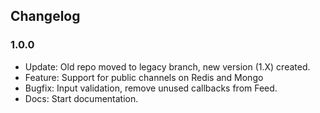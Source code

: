 ## Changelog

### 1.0.0
  * Update: Old repo moved to legacy branch, new version (1.X) created.
  * Feature: Support for public channels on Redis and Mongo
  * Bugfix: Input validation, remove unused callbacks from Feed.
  * Docs: Start documentation. 
